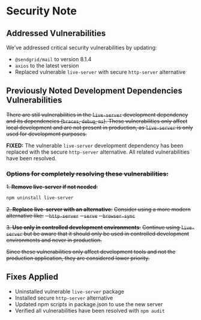 # Security Note

## Addressed Vulnerabilities

We've addressed critical security vulnerabilities by updating:
- `@sendgrid/mail` to version 8.1.4
- `axios` to the latest version
- Replaced vulnerable `live-server` with secure `http-server` alternative

## Previously Noted Development Dependencies Vulnerabilities

~~There are still vulnerabilities in the `live-server` development dependency and its dependencies (`braces`, `debug`, `ms`). These vulnerabilities only affect local development and are not present in production, as `live-server` is only used for development purposes.~~

**FIXED:** The vulnerable `live-server` development dependency has been replaced with the secure `http-server` alternative. All related vulnerabilities have been resolved.

### ~~Options for completely resolving these vulnerabilities:~~

~~1. **Remove live-server if not needed**:~~
   ```bash
   npm uninstall live-server
   ```

~~2. **Replace live-server with an alternative**:~~
   ~~Consider using a more modern alternative like:~~
   ~~- `http-server`~~
   ~~- `serve`~~
   ~~- `browser-sync`~~

~~3. **Use only in controlled development environments**:~~
   ~~Continue using `live-server` but be aware that it should only be used in controlled development environments and never in production.~~

~~Since these vulnerabilities only affect development tools and not the production application, they are considered lower priority.~~

## Fixes Applied

- Uninstalled vulnerable `live-server` package
- Installed secure `http-server` alternative
- Updated npm scripts in package.json to use the new server
- Verified all vulnerabilities have been resolved with `npm audit` 